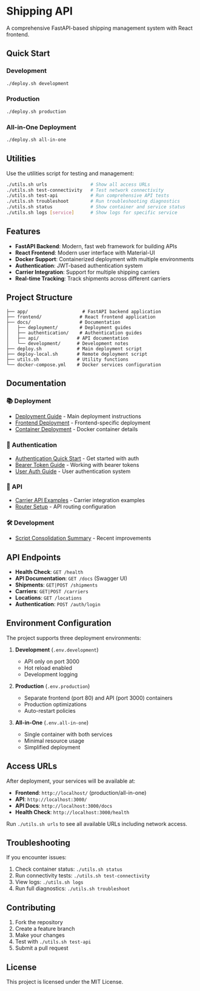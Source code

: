 # Shipping API

A comprehensive FastAPI-based shipping management system with React frontend.

## Quick Start

### Development
```bash
./deploy.sh development
```

### Production
```bash
./deploy.sh production
```

### All-in-One Deployment
```bash
./deploy.sh all-in-one
```

## Utilities

Use the utilities script for testing and management:

```bash
./utils.sh urls                # Show all access URLs
./utils.sh test-connectivity   # Test network connectivity
./utils.sh test-api            # Run comprehensive API tests
./utils.sh troubleshoot        # Run troubleshooting diagnostics
./utils.sh status              # Show container and service status
./utils.sh logs [service]      # Show logs for specific service
```

## Features

- **FastAPI Backend**: Modern, fast web framework for building APIs
- **React Frontend**: Modern user interface with Material-UI
- **Docker Support**: Containerized deployment with multiple environments
- **Authentication**: JWT-based authentication system
- **Carrier Integration**: Support for multiple shipping carriers
- **Real-time Tracking**: Track shipments across different carriers

## Project Structure

```
├── app/                    # FastAPI backend application
├── frontend/              # React frontend application
├── docs/                  # Documentation
│   ├── deployment/        # Deployment guides
│   ├── authentication/    # Authentication guides
│   ├── api/              # API documentation
│   └── development/      # Development notes
├── deploy.sh             # Main deployment script
├── deploy-local.sh       # Remote deployment script
├── utils.sh              # Utility functions
└── docker-compose.yml    # Docker services configuration
```

## Documentation

### 📚 Deployment
- [Deployment Guide](docs/deployment/DEPLOYMENT.md) - Main deployment instructions
- [Frontend Deployment](docs/deployment/FRONTEND_DEPLOYMENT.md) - Frontend-specific deployment
- [Container Deployment](docs/deployment/CONTAINER_DEPLOYMENT.md) - Docker container details

### 🔐 Authentication
- [Authentication Quick Start](docs/authentication/AUTHENTICATION_QUICK_START.md) - Get started with auth
- [Bearer Token Guide](docs/authentication/BEARER_TOKEN_GUIDE.md) - Working with bearer tokens
- [User Auth Guide](docs/authentication/USER_AUTH_GUIDE.md) - User authentication system

### 🚀 API
- [Carrier API Examples](docs/api/CARRIER_API_EXAMPLES.md) - Carrier integration examples
- [Router Setup](docs/api/ROUTER_SETUP.md) - API routing configuration

### 🛠️ Development
- [Script Consolidation Summary](docs/development/SCRIPT_CONSOLIDATION_SUMMARY.md) - Recent improvements

## API Endpoints

- **Health Check**: `GET /health`
- **API Documentation**: `GET /docs` (Swagger UI)
- **Shipments**: `GET|POST /shipments`
- **Carriers**: `GET|POST /carriers`
- **Locations**: `GET /locations`
- **Authentication**: `POST /auth/login`

## Environment Configuration

The project supports three deployment environments:

1. **Development** (`.env.development`)
   - API only on port 3000
   - Hot reload enabled
   - Development logging

2. **Production** (`.env.production`)
   - Separate frontend (port 80) and API (port 3000) containers
   - Production optimizations
   - Auto-restart policies

3. **All-in-One** (`.env.all-in-one`)
   - Single container with both services
   - Minimal resource usage
   - Simplified deployment

## Access URLs

After deployment, your services will be available at:

- **Frontend**: `http://localhost/` (production/all-in-one)
- **API**: `http://localhost:3000/`
- **API Docs**: `http://localhost:3000/docs`
- **Health Check**: `http://localhost:3000/health`

Run `./utils.sh urls` to see all available URLs including network access.

## Troubleshooting

If you encounter issues:

1. Check container status: `./utils.sh status`
2. Run connectivity tests: `./utils.sh test-connectivity`
3. View logs: `./utils.sh logs`
4. Run full diagnostics: `./utils.sh troubleshoot`

## Contributing

1. Fork the repository
2. Create a feature branch
3. Make your changes
4. Test with `./utils.sh test-api`
5. Submit a pull request

## License

This project is licensed under the MIT License.
